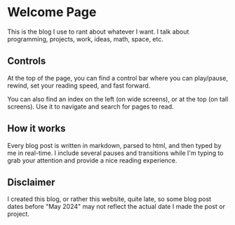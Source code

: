 # Welcome Page
This is the blog I use to rant about whatever I want. I talk about programming, projects, work, ideas, math, space, etc.


## Controls
At the top of the page, you can find a control bar where you can play/pause, rewind, set your reading speed, and fast forward.

You can also find an index on the left (on wide screens), or at the top (on tall screens). Use it to navigate and search for pages to read.


## How it works
Every blog post is written in markdown, parsed to html, and then typed by me in real-time. I include several pauses and transitions while I'm typing to grab your attention and provide a nice reading experience.


## Disclaimer
I created this blog, or rather this website, quite late, so some blog post dates before "May 2024" may not reflect the actual date I made the post or project.
